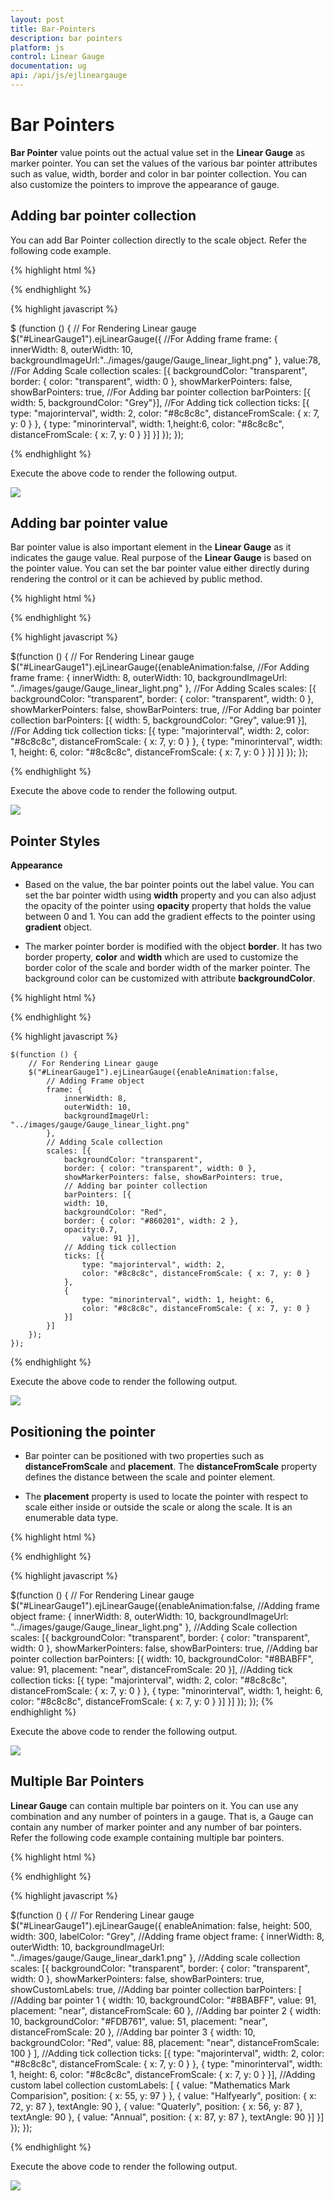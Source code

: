 ```yaml
---
layout: post
title: Bar-Pointers
description: bar pointers
platform: js
control: Linear Gauge
documentation: ug
api: /api/js/ejlineargauge
---
```


# Bar Pointers

**Bar Pointer** value points out the actual value set in the **Linear Gauge** as marker pointer. You can set the values of the various bar pointer attributes such as value, width, border and color in bar pointer collection.  You can also customize the pointers to improve the appearance of gauge.

## Adding bar pointer collection

You can add Bar Pointer collection directly to the scale object. Refer the following code example.


{% highlight html %}

<div id="LinearGauge1"></div>

{% endhighlight %}


{% highlight javascript %}

$ (function () {
        // For Rendering Linear gauge
        $("#LinearGauge1").ejLinearGauge({
            //For Adding frame
            frame: {
                innerWidth: 8,
                outerWidth: 10,
                backgroundImageUrl:"../images/gauge/Gauge_linear_light.png"
            },
            value:78,
            //For Adding Scale collection
            scales: [{
                backgroundColor: "transparent",
                border: { color: "transparent", width: 0 },
                showMarkerPointers: false, showBarPointers: true,
                //For Adding bar pointer collection
                barPointers: [{ width: 5, backgroundColor: "Grey"}],
                //For Adding tick collection
                ticks: [{ type: "majorinterval", width: 2,
                    color: "#8c8c8c", distanceFromScale: { x: 7, y: 0 } },
                { type: "minorinterval", width: 1,height:6,
                    color: "#8c8c8c", distanceFromScale: { x: 7, y: 0 } }]
            }]
        });
});


{% endhighlight %}



Execute the above code to render the following output.


![](/js/LinearGauge/Bar-Pointers_images/Bar-Pointers_img1.png)



## Adding bar pointer value

Bar pointer value is also important element in the **Linear Gauge** as it indicates the gauge value. Real purpose of the **Linear Gauge** is based on the pointer value. You can set the bar pointer value either directly during rendering the control or it can be achieved by public method.



{% highlight html %}

<div id="LinearGauge1"></div>

{% endhighlight %}


{% highlight javascript %}

 $(function () {
        // For Rendering Linear gauge
        $("#LinearGauge1").ejLinearGauge({enableAnimation:false,
            //For Adding frame
            frame: {
                innerWidth: 8,
                outerWidth: 10,
                backgroundImageUrl: "../images/gauge/Gauge_linear_light.png"
            },
            //For Adding Scales
            scales: [{
                backgroundColor: "transparent",
                border: { color: "transparent", width: 0 },
                showMarkerPointers: false, showBarPointers: true,
                //For Adding bar pointer collection
                barPointers: [{
                    width: 5,
                    backgroundColor: "Grey",
                value:91
                }],
                //For Adding tick collection
                ticks: [{
                    type: "majorinterval", width: 2,
                    color: "#8c8c8c", distanceFromScale: { x: 7, y: 0 }
                },
                {
                    type: "minorinterval", width: 1, height: 6,
                    color: "#8c8c8c", distanceFromScale: { x: 7, y: 0 }
                }]
            }]
        });
    });


{% endhighlight %}



Execute the above code to render the following output.

![](/js/LinearGauge/Bar-Pointers_images/Bar-Pointers_img2.png)

## Pointer Styles

**Appearance**

* Based on the value, the bar pointer points out the label value. You can set the bar pointer width using **width** property and you can also adjust the opacity of the pointer using **opacity** property that holds the value between 0 and 1. You can add the gradient effects to the pointer using **gradient** object. 

* The marker pointer border is modified with the object **border**. It has two border property, **color** and **width** which are used to customize the border color of the scale and border width of the marker pointer. The background color can be customized with attribute **backgroundColor**.


{% highlight html %}

<div id="LinearGauge1"></div>

{% endhighlight %}


{% highlight javascript %}


    $(function () {
        // For Rendering Linear gauge
        $("#LinearGauge1").ejLinearGauge({enableAnimation:false,
            // Adding Frame object
            frame: {
                innerWidth: 8,
                outerWidth: 10,
                backgroundImageUrl: "../images/gauge/Gauge_linear_light.png"
            },
            // Adding Scale collection
            scales: [{
                backgroundColor: "transparent",
                border: { color: "transparent", width: 0 },
                showMarkerPointers: false, showBarPointers: true,
                // Adding bar pointer collection
                barPointers: [{
                width: 10,
                backgroundColor: "Red",
                border: { color: "#860201", width: 2 },
                opacity:0.7,
                    value: 91 }],
                // Adding tick collection
                ticks: [{
                    type: "majorinterval", width: 2,
                    color: "#8c8c8c", distanceFromScale: { x: 7, y: 0 }
                },
                {
                    type: "minorinterval", width: 1, height: 6,
                    color: "#8c8c8c", distanceFromScale: { x: 7, y: 0 }
                }]
            }]
        });
    });

{% endhighlight %}



Execute the above code to render the following output.



![](/js/LinearGauge/Bar-Pointers_images/Bar-Pointers_img3.png)

## Positioning the pointer	

* Bar pointer can be positioned with two properties such as **distanceFromScale** and **placement**. The **distanceFromScale** property defines the distance between the scale and pointer element. 

* The **placement** property is used to locate the pointer with respect to scale either inside or outside the scale or along the scale. It is an enumerable data type.


{% highlight html %}

<div id="LinearGauge1"></div>

{% endhighlight %}

{% highlight javascript %}

$(function () {
        // For Rendering Linear gauge
        $("#LinearGauge1").ejLinearGauge({enableAnimation:false,
            //Adding frame object
            frame: {
                innerWidth: 8,
                outerWidth: 10,
                backgroundImageUrl: "../images/gauge/Gauge_linear_light.png"
            },
            //Adding Scale collection
            scales: [{
                backgroundColor: "transparent",
                border: { color: "transparent", width: 0 },
                showMarkerPointers: false, showBarPointers: true,
                //Adding bar pointer collection
                barPointers: [{
                    width: 10,
                    backgroundColor: "#8BABFF",
                    value: 91,
                placement: "near",
                distanceFromScale: 20
                }],
                //Adding tick collection
                ticks: [{
                    type: "majorinterval", width: 2,
                    color: "#8c8c8c", distanceFromScale: { x: 7, y: 0 }
                },
                {
                    type: "minorinterval", width: 1, height: 6,
                    color: "#8c8c8c", distanceFromScale: { x: 7, y: 0 }
                }]
            }]
        });
    });
{% endhighlight %}



Execute the above code to render the following output.


![](/js/LinearGauge/Bar-Pointers_images/Bar-Pointers_img4.png)

## Multiple Bar Pointers

**Linear Gauge** can contain multiple bar pointers on it. You can use any combination and any number of pointers in a gauge. That is, a Gauge can contain any number of marker pointer and any number of bar pointers. Refer the following code example containing multiple bar pointers.

{% highlight html %}

<div id="LinearGauge1"></div>

{% endhighlight %}

{% highlight javascript %}

 $(function () {
        // For Rendering Linear gauge
        $("#LinearGauge1").ejLinearGauge({
            enableAnimation: false, height: 500,
            width: 300, labelColor: "Grey",
            //Adding frame object
            frame: {
                innerWidth: 8,
                outerWidth: 10,
                backgroundImageUrl: "../images/gauge/Gauge_linear_dark1.png"
            },
            //Adding scale collection
            scales: [{
                backgroundColor: "transparent",
                border: { color: "transparent", width: 0 },
                showMarkerPointers: false, showBarPointers: true, showCustomLabels: true,
                //Adding bar pointer collection
                barPointers: [
                //Adding bar pointer 1
                {
                    width: 10, backgroundColor: "#8BABFF",
                    value: 91, placement: "near", distanceFromScale: 60
                },
                //Adding bar pointer 2
                {
                    width: 10, backgroundColor: "#FDB761", value: 51,
                    placement: "near", distanceFromScale: 20
                },
                //Adding bar pointer 3
                {
                    width: 10, backgroundColor: "Red", value: 88,
                    placement: "near", distanceFromScale: 100
                }
                ],
                //Adding tick collection
                ticks: [{
                    type: "majorinterval", width: 2,
                    color: "#8c8c8c", distanceFromScale: { x: 7, y: 0 }
                },
                {
                    type: "minorinterval", width: 1, height: 6,
                    color: "#8c8c8c", distanceFromScale: { x: 7, y: 0 }
                }],
                //Adding custom label collection
                customLabels: [
                {
                    value: "Mathematics Mark Comparision",
                    position: { x: 55, y: 97 }
                },
                { value: "Halfyearly", position: { x: 72, y: 87 }, textAngle: 90 },
                { value: "Quaterly", position: { x: 56, y: 87 }, textAngle: 90 },
                { value: "Annual", position: { x: 87, y: 87 }, textAngle: 90 }]
            }]
        });
    });

{% endhighlight %}



Execute the above code to render the following output.


![](/js/LinearGauge/Bar-Pointers_images/Bar-Pointers_img5.png)

